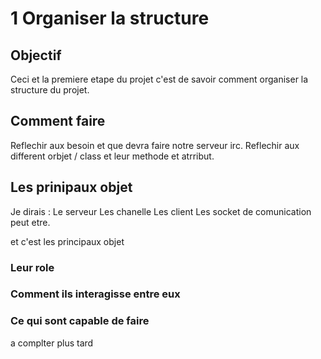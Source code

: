 # 1 Organiser la structure

## Objectif

Ceci et la premiere etape du projet c'est de savoir comment organiser la structure du projet.

## Comment faire

Reflechir aux besoin et que devra faire notre serveur irc.
Reflechir aux different orbjet / class et leur methode et atrribut.

## Les prinipaux objet

Je dirais :
Le serveur
Les chanelle 
Les client 
Les socket de comunication peut etre.

et c'est les principaux objet

### Leur role 

### Comment ils interagisse entre eux

### Ce qui sont capable de faire 

a complter plus tard